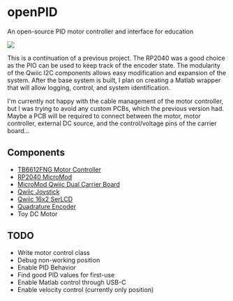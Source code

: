 # openPID
An open-source PID motor controller and interface for education

![](https://i.imgur.com/ktodUVm.jpeg)

This is a continuation of a previous project. The RP2040 was a good choice as the PIO can be used to keep track of the encoder state. The modularity of the Qwiic I2C components allows easy modification and expansion of the system. After the base system is built, I plan on creating a Matlab wrapper that will allow logging, control, and system identification.

I'm currently not happy with the cable management of the motor controller, but I was trying to avoid any custom PCBs, which the previous version had. Maybe a PCB will be required to connect between the motor, motor controller, external DC source, and the control/voltage pins of the carrier board...

## Components
* [TB6612FNG Motor Controller](https://www.sparkfun.com/products/14451?_ga=2.12335476.1973167740.1672865711-774258806.1670877735&_gac=1.153193034.1672754921.CjwKCAiAwc-dBhA7EiwAxPRylKskNaMstMDPxXYtHQbsnSCYegoVVUoSLdlIwgWk4D0LNNbAUXjPyhoCZD4QAvD_BwE)
* [RP2040 MicroMod](https://www.sparkfun.com/products/17720)
* [MicroMod Qwiic Dual Carrier Board](https://www.sparkfun.com/products/17724)
* [Qwiic Joystick](https://www.sparkfun.com/products/15168)
* [Qwiic 16x2 SerLCD](https://www.sparkfun.com/products/16396)
* [Quadrature Encoder]()
* Toy DC Motor

## TODO
* Write motor control class
* Debug non-working position
* Enable PID Behavior
* Find good PID values for first-use
* Enable Matlab control through USB-C
* Enable velocity control (currently only position)
